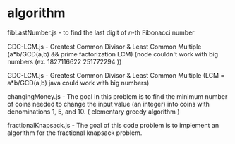 # algorithm


fibLastNumber.js - to find the last digit of 𝑛-th Fibonacci number

GDC-LCM.js - Greatest Common Divisor & Least Common Multiple (a*b/GCD(a,b) && prime factorization LCM)
(node couldn't work with big numbers (ex. 1827116622 251772294 ))

GDC-LCM.js - Greatest Common Divisor & Least Common Multiple (LCM = a*b/GCD(a,b) java could work with big numbers)

changingMoney.js - The goal in this problem is to find the minimum number of coins needed to change the input value
(an integer) into coins with denominations 1, 5, and 10. ( elementary greedy algorithm )

fractionalKnapsack.js - The goal of this code problem is to implement an algorithm for the fractional knapsack problem.
